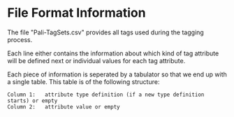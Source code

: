 ﻿# File Format Information

The file "Pali-TagSets.csv" provides all tags used during the tagging process.

Each line either contains the information about which kind of tag attribute will be defined next or individual values for each tag attribute.

Each piece of information is seperated by a tabulator so that we end up with a single table. This table is of the following structure:

	Column 1:	attribute type definition (if a new type definition starts) or empty
	Column 2:	attribute value or empty
